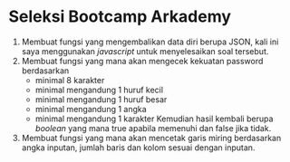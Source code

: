 # Seleksi Bootcamp Arkademy

1. Membuat fungsi yang mengembalikan data diri berupa JSON, kali ini saya menggunakan _javascript_ untuk menyelesaikan soal tersebut.
2. Membuat fungsi yang mana akan mengecek kekuatan password berdasarkan
    - minimal 8 karakter
    - minimal mengandung 1 huruf kecil
    - minimal mengandung 1 huruf besar
    - minimal mengandung 1 angka
    - minimal mengandung 1 karakter
   Kemudian hasil kembali berupa _boolean_ yang mana true apabila memenuhi dan false jika tidak.
3. Membuat fungsi yang mana akan mencetak garis miring berdasarkan angka inputan, jumlah baris dan kolom sesuai dengan inputan.
